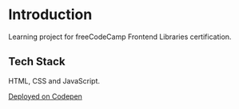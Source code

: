 
# Introduction

Learning project for freeCodeCamp Frontend Libraries certification.

## Tech Stack

HTML, CSS and JavaScript.

[Deployed on Codepen](https://codepen.io/MBM_1607/full/wvgxQxx)
